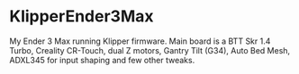 # KlipperEnder3Max

My Ender 3 Max running Klipper firmware. 
Main board is a BTT Skr 1.4 Turbo, Creality CR-Touch, dual Z motors, Gantry Tilt (G34), Auto Bed Mesh, ADXL345 for input shaping and few other tweaks.
